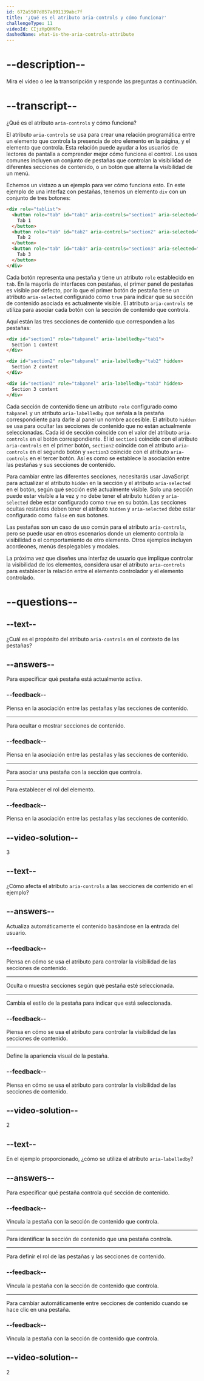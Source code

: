 ```yaml
---
id: 672a5507d857a891139abc7f
title: '¿Qué es el atributo aria-controls y cómo funciona?'
challengeType: 11
videoId: CIjzHpQHKFo
dashedName: what-is-the-aria-controls-attribute
---
```


# --description--

Mira el video o lee la transcripción y responde las preguntas a continuación.

# --transcript--

¿Qué es el atributo `aria-controls` y cómo funciona?

El atributo `aria-controls` se usa para crear una relación programática entre un elemento que controla la presencia de otro elemento en la página, y el elemento que controla. Esta relación puede ayudar a los usuarios de lectores de pantalla a comprender mejor cómo funciona el control. Los usos comunes incluyen un conjunto de pestañas que controlan la visibilidad de diferentes secciones de contenido, o un botón que alterna la visibilidad de un menú.

Echemos un vistazo a un ejemplo para ver cómo funciona esto. En este ejemplo de una interfaz con pestañas, tenemos un elemento `div` con un conjunto de tres botones:

```html
<div role="tablist">
  <button role="tab" id="tab1" aria-controls="section1" aria-selected="true">
    Tab 1
  </button>
  <button role="tab" id="tab2" aria-controls="section2" aria-selected="false">
    Tab 2
  </button>
  <button role="tab" id="tab3" aria-controls="section3" aria-selected="false">
    Tab 3
  </button>
</div>
```

Cada botón representa una pestaña y tiene un atributo `role` establecido en `tab`. En la mayoría de interfaces con pestañas, el primer panel de pestañas es visible por defecto, por lo que el primer botón de pestaña tiene un atributo `aria-selected` configurado como `true` para indicar que su sección de contenido asociada es actualmente visible. El atributo `aria-controls` se utiliza para asociar cada botón con la sección de contenido que controla.

Aquí están las tres secciones de contenido que corresponden a las pestañas:

```html
<div id="section1" role="tabpanel" aria-labelledby="tab1">
  Section 1 content
</div>

<div id="section2" role="tabpanel" aria-labelledby="tab2" hidden>
  Section 2 content
</div>

<div id="section3" role="tabpanel" aria-labelledby="tab3" hidden>
  Section 3 content
</div>
```

Cada sección de contenido tiene un atributo `role` configurado como `tabpanel` y un atributo `aria-labelledby` que señala a la pestaña correspondiente para darle al panel un nombre accesible. El atributo `hidden` se usa para ocultar las secciones de contenido que no están actualmente seleccionadas. Cada id de sección coincide con el valor del atributo `aria-controls` en el botón correspondiente. El id `section1` coincide con el atributo `aria-controls` en el primer botón, `section2` coincide con el atributo `aria-controls` en el segundo botón y `section3` coincide con el atributo `aria-controls` en el tercer botón. Así es como se establece la asociación entre las pestañas y sus secciones de contenido.

Para cambiar entre las diferentes secciones, necesitarás usar JavaScript para actualizar el atributo `hidden` en la sección y el atributo `aria-selected` en el botón, según qué sección esté actualmente visible. Solo una sección puede estar visible a la vez y no debe tener el atributo `hidden` y `aria-selected` debe estar configurado como `true` en su botón. Las secciones ocultas restantes deben tener el atributo `hidden` y `aria-selected` debe estar configurado como `false` en sus botones.

Las pestañas son un caso de uso común para el atributo `aria-controls`, pero se puede usar en otros escenarios donde un elemento controla la visibilidad o el comportamiento de otro elemento. Otros ejemplos incluyen acordeones, menús desplegables y modales.

La próxima vez que diseñes una interfaz de usuario que implique controlar la visibilidad de los elementos, considera usar el atributo `aria-controls` para establecer la relación entre el elemento controlador y el elemento controlado.

# --questions--

## --text--

¿Cuál es el propósito del atributo `aria-controls` en el contexto de las pestañas?

## --answers--

Para especificar qué pestaña está actualmente activa.

### --feedback--

Piensa en la asociación entre las pestañas y las secciones de contenido.

---

Para ocultar o mostrar secciones de contenido.

### --feedback--

Piensa en la asociación entre las pestañas y las secciones de contenido.

---

Para asociar una pestaña con la sección que controla.

---

Para establecer el rol del elemento.

### --feedback--

Piensa en la asociación entre las pestañas y las secciones de contenido.

## --video-solution--

3

## --text--

¿Cómo afecta el atributo `aria-controls` a las secciones de contenido en el ejemplo?

## --answers--

Actualiza automáticamente el contenido basándose en la entrada del usuario.

### --feedback--

Piensa en cómo se usa el atributo para controlar la visibilidad de las secciones de contenido.

---

Oculta o muestra secciones según qué pestaña esté seleccionada.

---

Cambia el estilo de la pestaña para indicar que está seleccionada.

### --feedback--

Piensa en cómo se usa el atributo para controlar la visibilidad de las secciones de contenido.

---

Define la apariencia visual de la pestaña.

### --feedback--

Piensa en cómo se usa el atributo para controlar la visibilidad de las secciones de contenido.

## --video-solution--

2

## --text--

En el ejemplo proporcionado, ¿cómo se utiliza el atributo `aria-labelledby`?

## --answers--

Para especificar qué pestaña controla qué sección de contenido.

### --feedback--

Vincula la pestaña con la sección de contenido que controla.

---

Para identificar la sección de contenido que una pestaña controla.

---

Para definir el rol de las pestañas y las secciones de contenido.

### --feedback--

Vincula la pestaña con la sección de contenido que controla.

---

Para cambiar automáticamente entre secciones de contenido cuando se hace clic en una pestaña.

### --feedback--

Vincula la pestaña con la sección de contenido que controla.

## --video-solution--

2
